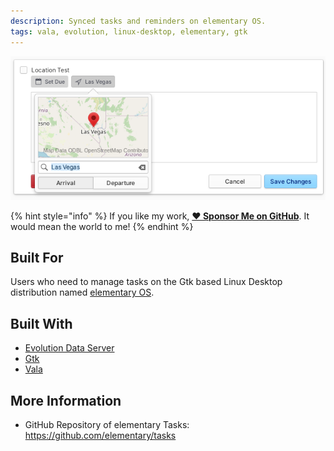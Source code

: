 ```yaml
---
description: Synced tasks and reminders on elementary OS.
tags: vala, evolution, linux-desktop, elementary, gtk
---
```


![elementary Tasks supports location based reminders](../.gitbook/assets/io.elementary.tasks.png)

{% hint style="info" %}
If you like my work, [**❤️ Sponsor Me on GitHub**](https://github.com/sponsors/marbetschar). It would mean the world to me!
{% endhint %}

## Built For

Users who need to manage tasks on the Gtk based Linux Desktop distribution named [elementary OS](https://elementary.io/).

## Built With

- [Evolution Data Server](https://gitlab.gnome.org/GNOME/evolution-data-server)
- [Gtk](https://www.gtk.org/)
- [Vala](https://wiki.gnome.org/Projects/Vala/Tutorial)

## More Information

- GitHub Repository of elementary Tasks:
  https://github.com/elementary/tasks
